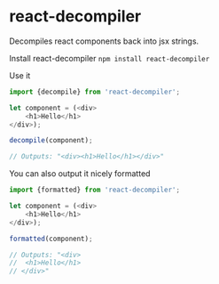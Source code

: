 # react-decompiler

Decompiles react components back into jsx strings.

Install react-decompiler
`npm install react-decompiler`

Use it
```javascript
import {decompile} from 'react-decompiler';

let component = (<div>
    <h1>Hello</h1>
</div>);

decompile(component);

// Outputs: "<div><h1>Hello</h1></div>"
```

You can also output it nicely formatted
```javascript
import {formatted} from 'react-decompiler';

let component = (<div>
    <h1>Hello</h1>
</div>);

formatted(component);

// Outputs: "<div>
//  <h1>Hello</h1>
// </div>"
```
